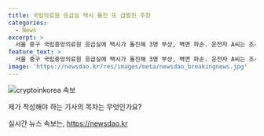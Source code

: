 ```yaml
---
title: 국립의료원 응급실 택시 돌진 또 급발진 주장
categories:
  - News
excerpt: >
  서울 중구 국립중앙의료원 응급실에 택시가 돌진해 3명 부상, 벽면 파손. 운전자 A씨는 조사 중. 목격자는 여자가 피를 흘리며 쓰러져 충격. A씨는 주변에 차량 급발진 주장, 음주는 아닌 것으로 확인. 경찰은 CCTV 등 자료로 사고 경위 조사 중.
feature_text: >
  서울 중구 국립중앙의료원 응급실에 택시가 돌진해 3명 부상, 벽면 파손. 운전자 A씨는 조사 중. 목격자는 여자가 피를 흘리며 쓰러져 충격. A씨는 주변에 차량 급발진 주장, 음주는 아닌 것으로 확인. 경찰은 CCTV 등 자료로 사고 경위 조사 중.
image: 'https://newsdao.kr/res/images/meta/newsdao_breakingnews.jpg'
---
```


<p><img src="https://newsdao.kr/res/images/meta/newsdao_breakingnews.jpg" alt="cryptoinkorea 속보" /></p>

<p>제가 작성해야 하는 기사의 목차는 무엇인가요?</p>
실시간 뉴스 속보는, <a href="https://newsdao.kr" rel="dofollow">https://newsdao.kr</a>


